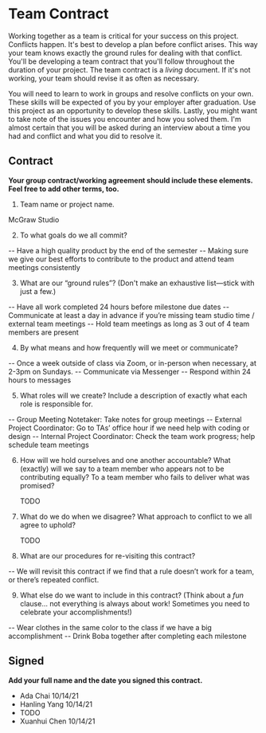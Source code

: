 # Team Contract

Working together as a team is critical for your success on this project. Conflicts happen. It's best to develop a plan before conflict arises. This way your team knows exactly the ground rules for dealing with that conflict. You'll be developing a team contract that you'll follow throughout the duration of your project. The team contract is a *living* document. If it's not working, your team should revise it as often as necessary.

You will need to learn to work in groups and resolve conflicts on your own. These skills will be expected of you by your employer after graduation. Use this project as an opportunity to develop these skills. Lastly, you might want to take note of the issues you encounter and how you solved them. I'm almost certain that you will be asked during an interview about a time you had and conflict and what you did to resolve it.

## Contract

**Your group contract/working agreement should include these elements. Feel free to add other terms, too.**

1. Team name or project name.

McGraw Studio 

2. To what goals do we all commit?

-- Have a high quality product by the end of the semester
-- Making sure we give our best efforts to contribute to the product and attend team meetings consistently 


3. What are our “ground rules”? (Don't make an exhaustive list—stick with just a few.)

-- Have all work completed 24 hours before milestone due dates 
-- Communicate at least a day in advance if you’re missing team studio time / external team meetings
-- Hold team meetings as long as 3 out of 4 team members are present


4. By what means and how frequently will we meet or communicate?

-- Once a week outside of class via Zoom, or in-person when necessary, at 2-3pm on Sundays.
-- Communicate via Messenger 
-- Respond within 24 hours to messages 


5. What roles will we create? Include a description of exactly what each role is responsible for.

-- Group Meeting Notetaker: Take notes for group meetings
-- External Project Coordinator: Go to TAs’ office hour if we need help with coding or design
-- Internal Project Coordinator: Check the team work progress; help schedule team meetings

6. How will we hold ourselves and one another accountable? What (exactly) will we say to a team member who appears not to be contributing equally? To a team member who fails to deliver what was promised?

    TODO

7. What do we do when we disagree? What approach to conflict to we all agree to uphold?

    TODO

8. What are our procedures for re-visiting this contract?

-- We will revisit this contract if we find that a rule doesn’t work for a team, or there’s repeated conflict.


9. What else do we want to include in this contract? (Think about a *fun* clause... not everything is always about work! Sometimes you need to celebrate your accomplishments!)

-- Wear clothes in the same color to the class if we have a big accomplishment
-- Drink Boba together after completing each milestone


## Signed

**Add your full name and the date you signed this contract.**

- Ada Chai 10/14/21
- Hanling Yang 10/14/21
- TODO
- Xuanhui Chen 10/14/21
